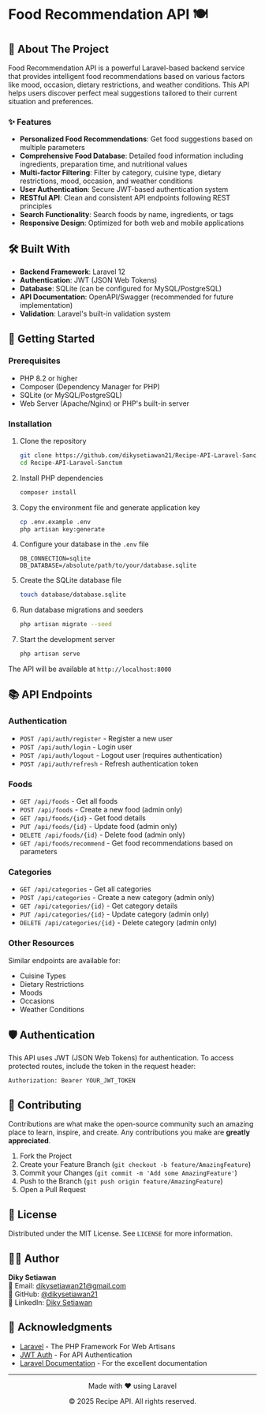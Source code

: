# Food Recommendation API 🍽️

## 🚀 About The Project

Food Recommendation API is a powerful Laravel-based backend service that provides intelligent food recommendations based on various factors like mood, occasion, dietary restrictions, and weather conditions. This API helps users discover perfect meal suggestions tailored to their current situation and preferences.

### ✨ Features

- **Personalized Food Recommendations**: Get food suggestions based on multiple parameters
- **Comprehensive Food Database**: Detailed food information including ingredients, preparation time, and nutritional values
- **Multi-factor Filtering**: Filter by category, cuisine type, dietary restrictions, mood, occasion, and weather conditions
- **User Authentication**: Secure JWT-based authentication system
- **RESTful API**: Clean and consistent API endpoints following REST principles
- **Search Functionality**: Search foods by name, ingredients, or tags
- **Responsive Design**: Optimized for both web and mobile applications

## 🛠️ Built With

- **Backend Framework**: Laravel 12
- **Authentication**: JWT (JSON Web Tokens)
- **Database**: SQLite (can be configured for MySQL/PostgreSQL)
- **API Documentation**: OpenAPI/Swagger (recommended for future implementation)
- **Validation**: Laravel's built-in validation system

## 🚀 Getting Started

### Prerequisites

- PHP 8.2 or higher
- Composer (Dependency Manager for PHP)
- SQLite (or MySQL/PostgreSQL)
- Web Server (Apache/Nginx) or PHP's built-in server

### Installation

1. Clone the repository
   ```bash
   git clone https://github.com/dikysetiawan21/Recipe-API-Laravel-Sanctum.git
   cd Recipe-API-Laravel-Sanctum
   ```

2. Install PHP dependencies
   ```bash
   composer install
   ```

3. Copy the environment file and generate application key
   ```bash
   cp .env.example .env
   php artisan key:generate
   ```

4. Configure your database in the `.env` file
   ```env
   DB_CONNECTION=sqlite
   DB_DATABASE=/absolute/path/to/your/database.sqlite
   ```

5. Create the SQLite database file
   ```bash
   touch database/database.sqlite
   ```

6. Run database migrations and seeders
   ```bash
   php artisan migrate --seed
   ```

7. Start the development server
   ```bash
   php artisan serve
   ```

The API will be available at `http://localhost:8000`

## 📚 API Endpoints

### Authentication
- `POST /api/auth/register` - Register a new user
- `POST /api/auth/login` - Login user
- `POST /api/auth/logout` - Logout user (requires authentication)
- `POST /api/auth/refresh` - Refresh authentication token

### Foods
- `GET /api/foods` - Get all foods
- `POST /api/foods` - Create a new food (admin only)
- `GET /api/foods/{id}` - Get food details
- `PUT /api/foods/{id}` - Update food (admin only)
- `DELETE /api/foods/{id}` - Delete food (admin only)
- `GET /api/foods/recommend` - Get food recommendations based on parameters

### Categories
- `GET /api/categories` - Get all categories
- `POST /api/categories` - Create a new category (admin only)
- `GET /api/categories/{id}` - Get category details
- `PUT /api/categories/{id}` - Update category (admin only)
- `DELETE /api/categories/{id}` - Delete category (admin only)

### Other Resources
Similar endpoints are available for:
- Cuisine Types
- Dietary Restrictions
- Moods
- Occasions
- Weather Conditions

## 🛡️ Authentication

This API uses JWT (JSON Web Tokens) for authentication. To access protected routes, include the token in the request header:

```
Authorization: Bearer YOUR_JWT_TOKEN
```

## 🤝 Contributing

Contributions are what make the open-source community such an amazing place to learn, inspire, and create. Any contributions you make are **greatly appreciated**.

1. Fork the Project
2. Create your Feature Branch (`git checkout -b feature/AmazingFeature`)
3. Commit your Changes (`git commit -m 'Add some AmazingFeature'`)
4. Push to the Branch (`git push origin feature/AmazingFeature`)
5. Open a Pull Request

## 📝 License

Distributed under the MIT License. See `LICENSE` for more information.

## 👨‍💻 Author

**Diky Setiawan**  
📧 Email: dikysetiawan21@gmail.com  
🔗 GitHub: [@dikysetiawan21](https://github.com/dikysetiawan21)  
💼 LinkedIn: [Diky Setiawan](https://linkedin.com/in/dikysetiawan21)

## 🙏 Acknowledgments

- [Laravel](https://laravel.com/) - The PHP Framework For Web Artisans
- [JWT Auth](https://github.com/tymondesigns/jwt-auth) - For API Authentication
- [Laravel Documentation](https://laravel.com/docs) - For the excellent documentation

---

<div align="center">
  <p>Made with ❤️ using Laravel</p>
  <p>© 2025 Recipe API. All rights reserved.</p>
</div>